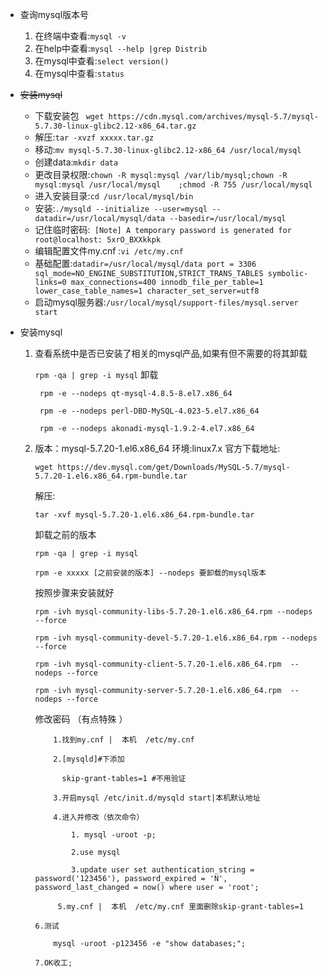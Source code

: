 - 查询mysql版本号
  1. 在终端中查看:`mysql -v`
  2. 在help中查看:`mysql --help |grep Distrib`
  3. 在mysql中查看:`select version()`
  4. 在mysql中查看:`status`

- ~~安装mysql~~
  - 下载安装包 ` wget https://cdn.mysql.com/archives/mysql-5.7/mysql-5.7.30-linux-glibc2.12-x86_64.tar.gz`
  - 解压:`tar -xvzf xxxxx.tar.gz`
  - 移动:`mv mysql-5.7.30-linux-glibc2.12-x86_64 /usr/local/mysql`
  - 创建data:`mkdir data`
  - 更改目录权限:`chown -R mysql:mysql /var/lib/mysql;chown -R mysql:mysql /usr/local/mysql    ;chmod -R 755 /usr/local/mysql`
  - 进入安装目录:`cd /usr/local/mysql/bin`
  - 安装:`./mysqld --initialize --user=mysql --datadir=/usr/local/mysql/data --basedir=/usr/local/mysql`
  - 记住临时密码:` [Note] A temporary password is generated for root@localhost: 5xrO_BXXkkpk`
  - 编辑配置文件my.cnf :`vi /etc/my.cnf`
  - 基础配置:`datadir=/usr/local/mysql/data
    port = 3306
    sql_mode=NO_ENGINE_SUBSTITUTION,STRICT_TRANS_TABLES
    symbolic-links=0
    max_connections=400
    innodb_file_per_table=1
    lower_case_table_names=1
    character_set_server=utf8`
  - 启动mysql服务器:`/usr/local/mysql/support-files/mysql.server start`



- 安装mysql

  1. 查看系统中是否已安装了相关的mysql产品,如果有但不需要的将其卸载

     `rpm -qa | grep -i mysql`
     卸载

     ` rpm -e --nodeps qt-mysql-4.8.5-8.el7.x86_64`

     ` rpm -e --nodeps perl-DBD-MySQL-4.023-5.el7.x86_64`

     ` rpm -e --nodeps akonadi-mysql-1.9.2-4.el7.x86_64`

  2. 版本：mysql-5.7.20-1.el6.x86_64  环境:linux7.x
     官方下载地址:

     `wget https://dev.mysql.com/get/Downloads/MySQL-5.7/mysql-5.7.20-1.el6.x86_64.rpm-bundle.tar`

     解压:

     `tar -xvf mysql-5.7.20-1.el6.x86_64.rpm-bundle.tar`

     卸载之前的版本

     `rpm -qa | grep -i mysql`

     `rpm -e xxxxx [之前安装的版本] --nodeps 要卸载的mysql版本`

     按照步骤来安装就好

     `rpm -ivh mysql-community-libs-5.7.20-1.el6.x86_64.rpm --nodeps --force`

     `rpm -ivh mysql-community-devel-5.7.20-1.el6.x86_64.rpm --nodeps --force`

     `rpm -ivh mysql-community-client-5.7.20-1.el6.x86_64.rpm  --nodeps --force`

     `rpm -ivh mysql-community-server-5.7.20-1.el6.x86_64.rpm  --nodeps --force`

     修改密码 （有点特殊 ）

     ```
         1.找到my.cnf |  本机  /etc/my.cnf
     
         2.[mysqld]#下添加
     
           skip-grant-tables=1 #不用验证
     
         3.开启mysql /etc/init.d/mysqld start|本机默认地址
     
         4.进入并修改（依次命令）
     
             1. mysql -uroot -p;
     
             2.use mysql
     
             3.update user set authentication_string = password('123456'), password_expired = 'N', password_last_changed = now() where user = 'root';
     
          5.my.cnf |  本机  /etc/my.cnf 里面删除skip-grant-tables=1 
     
     6.测试
     
         mysql -uroot -p123456 -e "show databases;";
     
     7.OK收工;
     ```

  